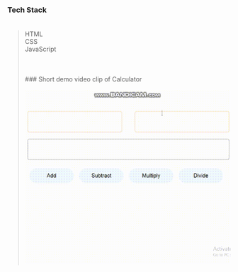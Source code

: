 ### Tech Stack <br><br>
>HTML<br>
>CSS<br>
>JavaScript<br>
<br><br><br>### Short demo video clip of Calculator <br><br>
>![Live Demo](calc.gif)
